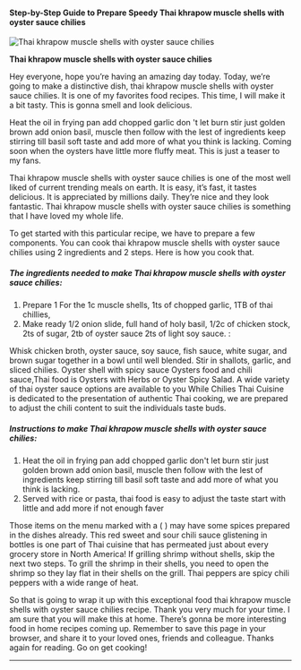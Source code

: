             

#### Step-by-Step Guide to Prepare Speedy Thai khrapow muscle shells with oyster sauce chilies

![Thai khrapow muscle shells with oyster sauce chilies](https://img-global.cpcdn.com/recipes/5995838377558016/751x532cq70/thai-khrapow-muscle-shells-with-oyster-sauce-chilies-recipe-main-photo.jpg)

**Thai khrapow muscle shells with oyster sauce chilies**

Hey everyone, hope you’re having an amazing day today. Today, we’re going to make a distinctive dish, thai khrapow muscle shells with oyster sauce chilies. It is one of my favorites food recipes. This time, I will make it a bit tasty. This is gonna smell and look delicious.

Heat the oil in frying pan add chopped garlic don 't let burn stir just golden brown add onion basil, muscle then follow with the lest of ingredients keep stirring till basil soft taste and add more of what you think is lacking. Coming soon when the oysters have little more fluffy meat. This is just a teaser to my fans.

Thai khrapow muscle shells with oyster sauce chilies is one of the most well liked of current trending meals on earth. It is easy, it’s fast, it tastes delicious. It is appreciated by millions daily. They’re nice and they look fantastic. Thai khrapow muscle shells with oyster sauce chilies is something that I have loved my whole life.

To get started with this particular recipe, we have to prepare a few components. You can cook thai khrapow muscle shells with oyster sauce chilies using 2 ingredients and 2 steps. Here is how you cook that.

##### The ingredients needed to make Thai khrapow muscle shells with oyster sauce chilies:

1.  Prepare 1 For the 1c muscle shells, 1ts of chopped garlic, 1TB of thai chillies,
2.  Make ready 1/2 onion slide, full hand of holy basil, 1/2c of chicken stock, 2ts of sugar, 2tb of oyster sauce 2ts of light soy sauce. :

Whisk chicken broth, oyster sauce, soy sauce, fish sauce, white sugar, and brown sugar together in a bowl until well blended. Stir in shallots, garlic, and sliced chilies. Oyster shell with spicy sauce Oysters food and chili sauce,Thai food is Oysters with Herbs or Oyster Spicy Salad. A wide variety of thai oyster sauce options are available to you While Chilies Thai Cuisine is dedicated to the presentation of authentic Thai cooking, we are prepared to adjust the chili content to suit the individuals taste buds.

##### Instructions to make Thai khrapow muscle shells with oyster sauce chilies:

1.  Heat the oil in frying pan add chopped garlic don't let burn stir just golden brown add onion basil, muscle then follow with the lest of ingredients keep stirring till basil soft taste and add more of what you think is lacking.
2.  Served with rice or pasta, thai food is easy to adjust the taste start with little and add more if not enough faver

Those items on the menu marked with a ( ) may have some spices prepared in the dishes already. This red sweet and sour chili sauce glistening in bottles is one part of Thai cuisine that has permeated just about every grocery store in North America! If grilling shrimp without shells, skip the next two steps. To grill the shrimp in their shells, you need to open the shrimp so they lay flat in their shells on the grill. Thai peppers are spicy chili peppers with a wide range of heat.

So that is going to wrap it up with this exceptional food thai khrapow muscle shells with oyster sauce chilies recipe. Thank you very much for your time. I am sure that you will make this at home. There’s gonna be more interesting food in home recipes coming up. Remember to save this page in your browser, and share it to your loved ones, friends and colleague. Thanks again for reading. Go on get cooking!

* * *